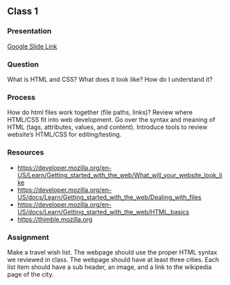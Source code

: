 ## Class 1

### Presentation
[Google Slide Link](https://docs.google.com/presentation/d/1u1aTn2EKhF1iKVvPL_cPDd4b1He1faBEMpdGcc6K404/edit?usp=sharing)

### Question
What is HTML and CSS? What does it look like? How do I understand it?

### Process
How do html files work together (file paths, links)? Review where HTML/CSS fit into web development. Go over the syntax and meaning of HTML (tags, attributes, values, and content). Introduce tools to review website’s HTML/CSS for editing/testing.

### Resources
- https://developer.mozilla.org/en-US/Learn/Getting_started_with_the_web/What_will_your_website_look_like
- https://developer.mozilla.org/en-US/docs/Learn/Getting_started_with_the_web/Dealing_with_files
- https://developer.mozilla.org/en-US/docs/Learn/Getting_started_with_the_web/HTML_basics
- https://thimble.mozilla.org 

### Assignment
Make a travel wish list. The webpage should use the proper HTML syntax we reviewed in class. The webpage should have at least three cities. Each list item should have a sub header, an image, and a link to the wikipedia page of the city.
